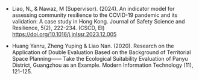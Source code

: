 *   Liao, N., & Nawaz, M (Supervisor). (2024). An indicator model for assessing community resilience to the COVID-19 pandemic and its validation: A case study in Hong Kong. Journal of Safety Science and Resilience, 5(2), 222-234. (CSCD, EI) <https://doi.org/10.1016/j.jnlssr.2023.12.005>

*   Huang Yanru, Zheng Yuping & Liao Nan. (2020). Research on the Application of Double Evaluation Based on the Background of Territorial Space Planning—— Take the Ecological Suitability Evaluation of Panyu District, Guangzhou as an Example. Modern Information Technology (11), 121-125.

